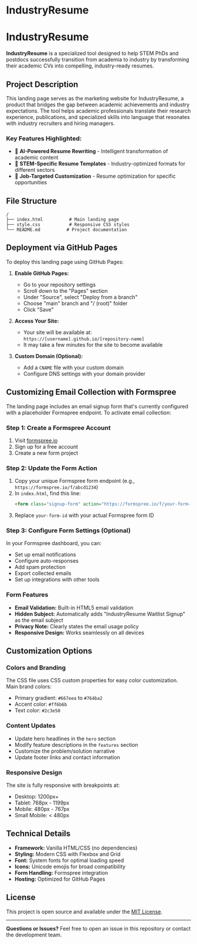 # IndustryResume
# IndustryResume

**IndustryResume** is a specialized tool designed to help STEM PhDs and postdocs successfully transition from academia to industry by transforming their academic CVs into compelling, industry-ready resumes.

## Project Description

This landing page serves as the marketing website for IndustryResume, a product that bridges the gap between academic achievements and industry expectations. The tool helps academic professionals translate their research experience, publications, and specialized skills into language that resonates with industry recruiters and hiring managers.

### Key Features Highlighted:
- 🧠 **AI-Powered Resume Rewriting** - Intelligent transformation of academic content
- 📄 **STEM-Specific Resume Templates** - Industry-optimized formats for different sectors
- 🎯 **Job-Targeted Customization** - Resume optimization for specific opportunities

## File Structure

```
/
├── index.html          # Main landing page
├── style.css           # Responsive CSS styles
└── README.md          # Project documentation
```

## Deployment via GitHub Pages

To deploy this landing page using GitHub Pages:

1. **Enable GitHub Pages:**
   - Go to your repository settings
   - Scroll down to the "Pages" section
   - Under "Source", select "Deploy from a branch"
   - Choose "main" branch and "/ (root)" folder
   - Click "Save"

2. **Access Your Site:**
   - Your site will be available at: `https://[username].github.io/[repository-name]`
   - It may take a few minutes for the site to become available

3. **Custom Domain (Optional):**
   - Add a `CNAME` file with your custom domain
   - Configure DNS settings with your domain provider

## Customizing Email Collection with Formspree

The landing page includes an email signup form that's currently configured with a placeholder Formspree endpoint. To activate email collection:

### Step 1: Create a Formspree Account
1. Visit [formspree.io](https://formspree.io)
2. Sign up for a free account
3. Create a new form project

### Step 2: Update the Form Action
1. Copy your unique Formspree form endpoint (e.g., `https://formspree.io/f/abcd1234`)
2. In `index.html`, find this line:
   ```html
   <form class="signup-form" action="https://formspree.io/f/your-form-id" method="POST">
   ```
3. Replace `your-form-id` with your actual Formspree form ID

### Step 3: Configure Form Settings (Optional)
In your Formspree dashboard, you can:
- Set up email notifications
- Configure auto-responses
- Add spam protection
- Export collected emails
- Set up integrations with other tools

### Form Features
- **Email Validation:** Built-in HTML5 email validation
- **Hidden Subject:** Automatically adds "IndustryResume Waitlist Signup" as the email subject
- **Privacy Note:** Clearly states the email usage policy
- **Responsive Design:** Works seamlessly on all devices

## Customization Options

### Colors and Branding
The CSS file uses CSS custom properties for easy color customization. Main brand colors:
- Primary gradient: `#667eea` to `#764ba2`
- Accent color: `#ff6b6b`
- Text color: `#2c3e50`

### Content Updates
- Update hero headlines in the `hero` section
- Modify feature descriptions in the `features` section  
- Customize the problem/solution narrative
- Update footer links and contact information

### Responsive Design
The site is fully responsive with breakpoints at:
- Desktop: 1200px+
- Tablet: 768px - 1199px
- Mobile: 480px - 767px
- Small Mobile: < 480px

## Technical Details

- **Framework:** Vanilla HTML/CSS (no dependencies)
- **Styling:** Modern CSS with Flexbox and Grid
- **Font:** System fonts for optimal loading speed
- **Icons:** Unicode emojis for broad compatibility
- **Form Handling:** Formspree integration
- **Hosting:** Optimized for GitHub Pages

## License

This project is open source and available under the [MIT License](LICENSE).

---

**Questions or Issues?**
Feel free to open an issue in this repository or contact the development team.
